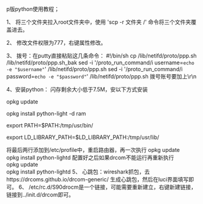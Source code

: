 p版python使用教程；

1、
   将三个文件夹拉入root文件夹中，使用 'scp -r 文件夹 /' 命令将三个文件夹覆盖进去。
   
2、
   修改文件权限为777，右键属性修改。
   
3、
   拨号：在putty直接粘贴这几条命令：
   #!/bin/sh
   cp /lib/netifd/proto/ppp.sh /lib/netifd/proto/ppp.sh_bak
   sed -i '/proto_run_command/i username=`echo -e "$username"`' /lib/netifd/proto/ppp.sh
   sed -i '/proto_run_command/i password=`echo -e "$password"`' /lib/netifd/proto/ppp.sh
   拨号账号要加上\r\n
   
4、安装python：
闪存剩余大小低于7.5M，安以下方式安装

   opkg update

   opkg install python-light -d ram

   export PATH=$PATH:/tmp/usr/bin/

   export LD_LIBRARY_PATH=$LD_LIBRARY_PATH:/tmp/usr/lib/


   将最后两行添加到/etc/profile中，重启路由器，再一次执行
   opkg update    
   opkg install python-lightd
   配置好之后如果drcom不能运行再重新执行  
   opkg update    
   opkg install python-lightd
5、 
   心跳包：wireshark抓包，去https://drcoms.github.io/drcom-generic/  生成心跳包，然后在luci界面填写即可。
6、
   /etc/rc.d/S90drocm是一个链接，可能需要重新建立，右键新建链接，链接到../init.d/drcom即可。
